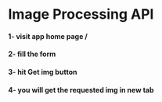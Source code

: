 # Image Processing API

#### 1- visit app home page /

#### 2- fill the form

#### 3- hit Get img button

#### 4- you will get the requested img in new tab
